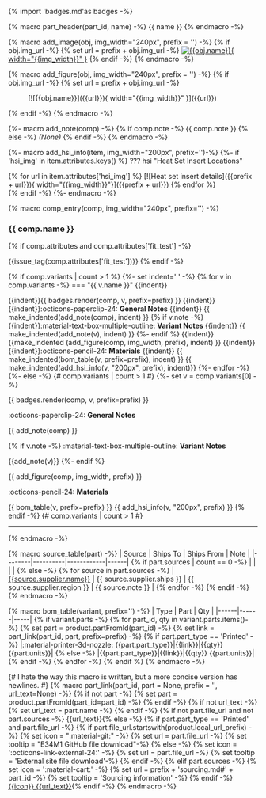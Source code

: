 {% import 'badges.md'as badges -%}

{% macro part_header(part_id, name) -%}
<a name="{{part_id}}"></a> {{ name }}
{% endmacro -%}

{% macro add_image(obj, img_width="240px", prefix = '') -%}
{% if obj.img_url -%}
{% set url = prefix + obj.img_url -%}
[![{{obj.name}}]({{url}}){ width="{{img_width}}" }]({{url}})
{% endif -%}
{% endmacro -%}

{% macro add_figure(obj, img_width="240px", prefix = '') -%}
{% if obj.img_url -%}
{% set url = prefix + obj.img_url -%}
<figure markdown>
[![{{obj.name}}]({{url}}){ width="{{img_width}}" }]({{url}})
</figure>
{% endif -%}
{% endmacro -%}

{%- macro add_note(comp) -%}
{% if comp.note -%}
{{ comp.note }}
{% else -%}
*(None)*
{% endif -%}
{% endmacro -%}

{%- macro add_hsi_info(item, img_width="200px", prefix='')-%}
{%- if 'hsi_img' in item.attributes.keys() %}
??? hsi "Heat Set Insert Locations"
    <div markdown class="grid">
{% for url in item.attributes['hsi_img'] %}
    [![Heat set insert details]({{prefix + url}}){ width="{{img_width}}"}]({{prefix + url}})
{% endfor %}
    </div>
{% endif -%}
{%- endmacro -%}

{% macro comp_entry(comp, img_width="240px", prefix='') -%}
### {{ comp.name }}

{% if comp.attributes and comp.attributes['fit_test'] -%}

{{issue_tag(comp.attributes['fit_test'])}}
{% endif -%}

{% if comp.variants | count > 1 %}
{%- set indent='    ' -%}
{% for v in comp.variants -%}
=== "{{ v.name }}"
{{indent}}<div markdown class="grid"><div markdown>
{{indent}}{{ badges.render(comp, v, prefix=prefix) }}
{{indent}}
{{indent}}:octicons-paperclip-24: **General Notes**
{{indent}}
{{ make_indented(add_note(comp), indent) }}
{% if v.note -%}
{{indent}}:material-text-box-multiple-outline: **Variant Notes**
{{indent}}
{{ make_indented(add_note(v), indent) }}
{%- endif %}
{{indent}}</div><div markdown>
{{make_indented (add_figure(comp, img_width, prefix), indent) }}
{{indent}}</div></div>
{{indent}}:octicons-pencil-24: **Materials**
{{indent}}
{{ make_indented(bom_table(v, prefix=prefix), indent) }}
{{ make_indented(add_hsi_info(v, "200px", prefix), indent)}}
{%- endfor -%}
{%- else -%} {# comp.variants | count > 1 #}
{%- set v = comp.variants[0] -%}
<div markdown class="grid"><div markdown>
{{ badges.render(comp, v, prefix=prefix) }}

:octicons-paperclip-24: **General Notes**

{{ add_note(comp) }}

{% if v.note -%}
:material-text-box-multiple-outline: **Variant Notes**

{{add_note(v)}}
{%- endif %}
</div>
<div markdown>
{{ add_figure(comp, img_width, prefix) }}
</div>
</div>

:octicons-pencil-24: **Materials**

{{ bom_table(v, prefix=prefix) }}
{{ add_hsi_info(v, "200px", prefix) }}
{% endif -%} {# comp.variants | count > 1 #}

---------
{% endmacro -%}

{% macro source_table(part) -%}
| Source | Ships To | Ships From | Note |
|--------|----------|------------|------|
{% if part.sources | count == 0 -%}
| | | |
{% else -%}
{% for source in part.sources -%}
| [{{source.supplier.name}}]({{source.url}} "{{source.supplier.name}}: {{part.name}}") | {{ source.supplier.ships }} | {{ source.supplier.region }} | {{ source.note }} |
{% endfor -%}
{% endif -%}
{% endmacro -%}

{% macro bom_table(variant, prefix='') -%}
| Type | Part | Qty |
|------|------|-----|
{% if variant.parts -%}
{% for part_id, qty in variant.parts.items()-%}
{% set part = product.partFromId(part_id) -%}
{% set link = part_link(part_id, part, prefix=prefix) -%}
{% if part.part_type == 'Printed' -%}
|:material-printer-3d-nozzle: {{part.part_type}}|{{link}}|{{qty}} {{part.units}}|
{% else -%}
|{{part.part_type}}|{{link}}|{{qty}} {{part.units}}|
{% endif -%}
{% endfor -%}
{% endif %}
{% endmacro -%}

{# I hate the way this macro is written, but a more concise version has newlines. #}
{% macro part_link(part_id, part = None, prefix = '', url_text=None) -%}
{% if not part -%}
{% set part = product.partFromId(part_id=part_id) -%}
{% endif -%}
{% if not url_text -%}
{% set url_text = part.name -%}
{% endif -%}
{% if not part.file_url and not part.sources -%}
{{url_text}}{% else -%}
{% if part.part_type == 'Printed' and part.file_url -%}
{% if part.file_url.startswith(product.local_url_prefix) -%}
{% set icon = ":material-git:" -%}
{% set url = part.file_url -%}
{% set tooltip = "E34M1 GitHub file download"-%}
{% else -%}
{% set icon = ':octicons-link-external-24:' -%}
{% set url = part.file_url -%}
{% set tooltip = 'External site file download'-%}
{% endif -%}
{% elif part.sources -%}
{% set icon = ':material-cart:' -%}
{% set url = prefix + 'sourcing.md#' + part_id -%}
{% set tooltip =  'Sourcing information' -%}
{% endif -%}
[{{icon}} {{url_text}}]({{url}} "{{tooltip}}"){% endif -%}
{% endmacro -%}